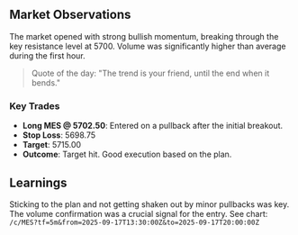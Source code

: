 ## Market Observations
The market opened with strong bullish momentum, breaking through the key resistance level at 5700. Volume was significantly higher than average during the first hour.

> Quote of the day: "The trend is your friend, until the end when it bends."

### Key Trades
- **Long MES @ 5702.50**: Entered on a pullback after the initial breakout.
- **Stop Loss**: 5698.75
- **Target**: 5715.00
- **Outcome**: Target hit. Good execution based on the plan.

## Learnings
Sticking to the plan and not getting shaken out by minor pullbacks was key. The volume confirmation was a crucial signal for the entry. See chart: `/c/MES?tf=5m&from=2025-09-17T13:30:00Z&to=2025-09-17T20:00:00Z`

